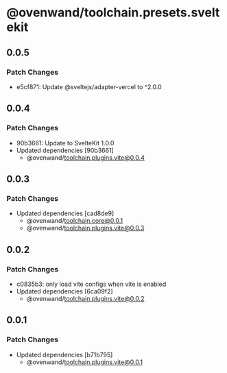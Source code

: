 # @ovenwand/toolchain.presets.sveltekit

## 0.0.5

### Patch Changes

- e5cf871: Update @sveltejs/adapter-vercel to ^2.0.0

## 0.0.4

### Patch Changes

- 90b3661: Update to SvelteKit 1.0.0
- Updated dependencies [90b3661]
  - @ovenwand/toolchain.plugins.vite@0.0.4

## 0.0.3

### Patch Changes

- Updated dependencies [cad8de9]
  - @ovenwand/toolchain.core@0.0.1
  - @ovenwand/toolchain.plugins.vite@0.0.3

## 0.0.2

### Patch Changes

- c0835b3: only load vite configs when vite is enabled
- Updated dependencies [6ca09f2]
  - @ovenwand/toolchain.plugins.vite@0.0.2

## 0.0.1

### Patch Changes

- Updated dependencies [b71b795]
  - @ovenwand/toolchain.plugins.vite@0.0.1
